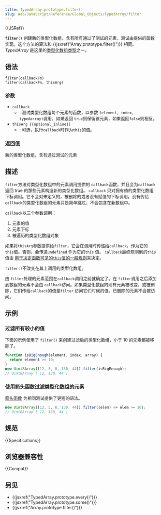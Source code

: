 ```yaml
---
title: TypedArray.prototype.filter()
slug: Web/JavaScript/Reference/Global_Objects/TypedArray/filter
---
```


{{JSRef}}

**`filter()`** 创建新的类型化数组，含有所有通过了测试的元素，测试由提供的函数实现。这个方法的算法和 {{jsxref("Array.prototype.filter()")}} 相同。_TypedArray_ 是这里的[类型化数组类型](/zh-CN/docs/Web/JavaScript/Reference/Global_Objects/TypedArray#typedarray_对象)之一。

## 语法

```js-nolint
filter(callbackFn)
filter(callbackFn, thisArg)
```

### 参数

- `callback`
  - : 测试类型化数组每个元素的函数，以参数 `(element, index, typedarray)`调用。如果返回 `true`则保留该元素，如果返回`false`则相反。
- `thisArg {{optional_inline}}`
  - : 可选，执行`callback`时作为`this`的值。

### 返回值

新的类型化数组，含有通过测试的元素

## 描述

`filter`方法对类型化数组中的元素调用提供的 `callback`函数，并且会为`callback`返回 true 的那些元素构造新的类型化数组。 `callback` 只对拥有值的类型化数组下标调用。它不会对未定义的，被删除的或者没有赋值的下标调用。没有传给`callback`的类型化数组的元素只是简单跳过，不会包含在新数组中。

`callback`以三个参数调用：

1. 元素的值
2. 元素下标
3. 被遍历的类型化数组对象

如果将`thisArg`参数提供给`filter`，它会在调用时传递给`callback`，作为它的 `this`值。否则，会传递`undefined` 作为它的`this` 值。 `callback`最终观测到的`this`值由 [用于决定函数可见的`this`值的一般规则](/zh-CN/docs/Web/JavaScript/Reference/Operators/this)来决定。

`filter()`不改变在其上调用的类型化数组。

由 `filter`处理的元素范围在`callback`调用之前就确定了。在 `filter`调用之后添加到数组的元素不会由 `callback`访问。如果类型化数组的现有元素被改变，或被删除，它们传给`callback`的值是`filter` 访问它们时候的值。已删除的元素不会被访问。

## 示例

### 过滤所有较小的值

下面的示例使用了 `filter()` 来创建过滤后的类型化数组，小于 10 的元素都被移除了。

```js
function isBigEnough(element, index, array) {
  return element >= 10;
}
new Uint8Array([12, 5, 8, 130, 44]).filter(isBigEnough);
// Uint8Array [ 12, 130, 44 ]
```

### 使用箭头函数过滤类型化数组的元素

[箭头函数](/zh-CN/docs/Web/JavaScript/Reference/Functions/Arrow_functions) 为相同测试提供了更短的语法。

```js
new Uint8Array([12, 5, 8, 130, 44]).filter((elem) => elem >= 10);
// Uint8Array [ 12, 130, 44 ]
```

## 规范

{{Specifications}}

## 浏览器兼容性

{{Compat}}

## 另见

- {{jsxref("TypedArray.prototype.every()")}}
- {{jsxref("TypedArray.prototype.some()")}}
- {{jsxref("Array.prototype.filter()")}}

